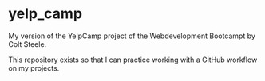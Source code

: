 # yelp_camp

My version of the YelpCamp project of the Webdevelopment Bootcampt by Colt Steele.

This repository exists so that I can practice working with a GitHub workflow on my projects.
